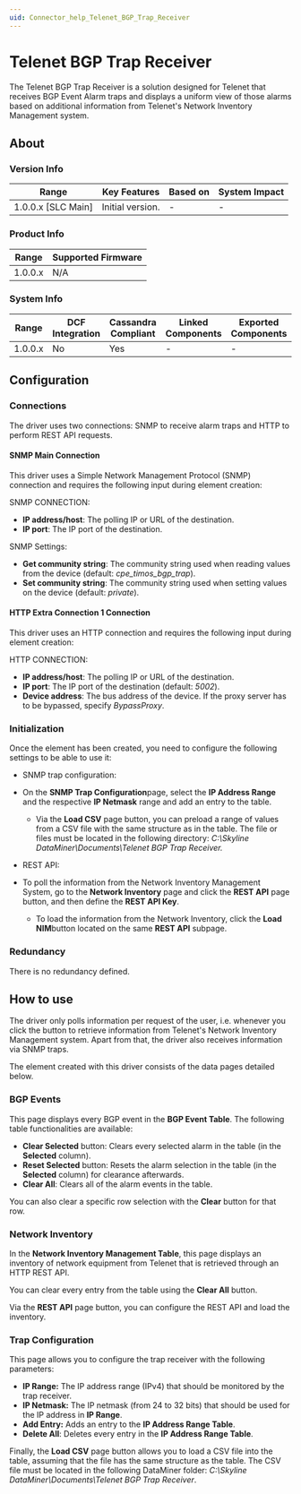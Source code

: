 ```yaml
---
uid: Connector_help_Telenet_BGP_Trap_Receiver
---
```


# Telenet BGP Trap Receiver

The Telenet BGP Trap Receiver is a solution designed for Telenet that receives BGP Event Alarm traps and displays a uniform view of those alarms based on additional information from Telenet's Network Inventory Management system.

## About

### Version Info

| **Range**            | **Key Features** | **Based on** | **System Impact** |
|----------------------|------------------|--------------|-------------------|
| 1.0.0.x \[SLC Main\] | Initial version. | \-           | \-                |

### Product Info

| **Range** | **Supported Firmware** |
|-----------|------------------------|
| 1.0.0.x   | N/A                    |

### System Info

| **Range** | **DCF Integration** | **Cassandra Compliant** | **Linked Components** | **Exported Components** |
|-----------|---------------------|-------------------------|-----------------------|-------------------------|
| 1.0.0.x   | No                  | Yes                     | \-                    | \-                      |

## Configuration

### Connections

The driver uses two connections: SNMP to receive alarm traps and HTTP to perform REST API requests.

#### SNMP Main Connection

This driver uses a Simple Network Management Protocol (SNMP) connection and requires the following input during element creation:

SNMP CONNECTION:

- **IP address/host**: The polling IP or URL of the destination.
- **IP port**: The IP port of the destination.

SNMP Settings:

- **Get community string**: The community string used when reading values from the device (default: *cpe_timos_bgp_trap*).
- **Set community string**: The community string used when setting values on the device (default: *private*).

#### HTTP Extra Connection 1 Connection

This driver uses an HTTP connection and requires the following input during element creation:

HTTP CONNECTION:

- **IP address/host**: The polling IP or URL of the destination.
- **IP port**: The IP port of the destination (default: *5002*).
- **Device address**: The bus address of the device. If the proxy server has to be bypassed, specify *BypassProxy*.

### Initialization

Once the element has been created, you need to configure the following settings to be able to use it:

- SNMP trap configuration:

- On the **SNMP Trap Configuration**page, select the **IP Address Range** and the respective **IP Netmask** range and add an entry to the table.
  - Via the **Load CSV** page button, you can preload a range of values from a CSV file with the same structure as in the table. The file or files must be located in the following directory: *C:\Skyline DataMiner\Documents\Telenet BGP Trap Receiver.*

- REST API:

- To poll the information from the Network Inventory Management System, go to the **Network Inventory** page and click the **REST API** page button, and then define the **REST API Key**.
  - To load the information from the Network Inventory, click the **Load NIM**button located on the same **REST API** subpage.

### Redundancy

There is no redundancy defined.

## How to use

The driver only polls information per request of the user, i.e. whenever you click the button to retrieve information from Telenet's Network Inventory Management system. Apart from that, the driver also receives information via SNMP traps.

The element created with this driver consists of the data pages detailed below.

### BGP Events

This page displays every BGP event in the **BGP Event Table**. The following table functionalities are available:

- **Clear Selected** button: Clears every selected alarm in the table (in the **Selected** column).
- **Reset Selected** button: Resets the alarm selection in the table (in the **Selected** column) for clearance afterwards.
- **Clear All**: Clears all of the alarm events in the table.

You can also clear a specific row selection with the **Clear** button for that row.

### Network Inventory

In the **Network Inventory Management Table**, this page displays an inventory of network equipment from Telenet that is retrieved through an HTTP REST API.

You can clear every entry from the table using the **Clear All** button.

Via the **REST API** page button, you can configure the REST API and load the inventory.

### Trap Configuration

This page allows you to configure the trap receiver with the following parameters:

- **IP Range:** The IP address range (IPv4) that should be monitored by the trap receiver.
- **IP Netmask:** The IP netmask (from 24 to 32 bits) that should be used for the IP address in **IP Range**.
- **Add Entry:** Adds an entry to the **IP Address Range Table**.
- **Delete All**: Deletes every entry in the **IP Address Range Table**.

Finally, the **Load CSV** page button allows you to load a CSV file into the table, assuming that the file has the same structure as the table. The CSV file must be located in the following DataMiner folder: *C:\Skyline DataMiner\Documents\Telenet BGP Trap Receiver*.

